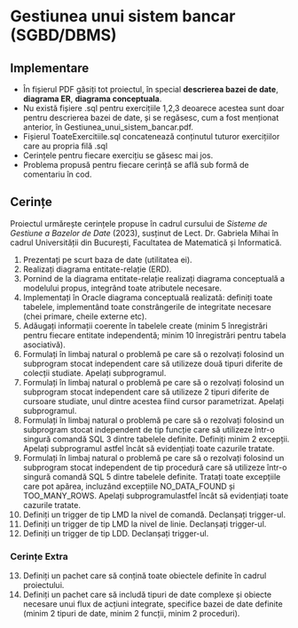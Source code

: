 # Gestiunea unui sistem bancar (SGBD/DBMS)

## Implementare

- În fișierul PDF găsiți tot proiectul, în special **descrierea bazei de date**, **diagrama ER**, **diagrama conceptuala**.
- Nu există fișiere .sql pentru exercițiile 1,2,3 deoarece acestea sunt doar pentru descrierea bazei de date, și se regăsesc, cum a fost menționat anterior, în Gestiunea_unui_sistem_bancar.pdf.
- Fișierul ToateExercitiile.sql concatenează conținutul tuturor exercițiilor care au propria filă .sql
- Cerințele pentru fiecare exercițiu se găsesc mai jos.
- Problema propusă pentru fiecare cerință se află sub formă de comentariu în cod.

## Cerințe

Proiectul urmărește cerințele propuse în cadrul cursului de _Sisteme de Gestiune a Bazelor de Date_ (2023), susținut de Lect. Dr. Gabriela Mihai în cadrul Universității din București, Facultatea de Matematică și Informatică.

1. Prezentați pe scurt baza de date (utilitatea ei).
2. Realizați diagrama entitate-relație (ERD).
3. Pornind de la diagrama entitate-relație realizați diagrama conceptuală a modelului propus, integrând toate atributele necesare.
4. Implementați în Oracle diagrama conceptuală realizată: definiți toate tabelele,  implementând  toate constrângerile de integritate necesare (chei primare, cheile externe etc).
5. Adăugați informații  coerente  în  tabelele  create  (minim 5  înregistrări  pentru  fiecare  entitate independentă; minim 10 înregistrări pentru tabela asociativă).
6. Formulați în  limbaj  natural o problemă pe care să o rezolvați folosind un subprogram  stocat independent care să utilizeze două tipuri diferite de colecții studiate. Apelați subprogramul.
7. Formulați în  limbaj  natural o problemă pe care să o rezolvați folosind un subprogram  stocat independent care să utilizeze 2 tipuri diferite de cursoare studiate,  unul  dintre  acestea  fiind  cursor parametrizat. Apelați subprogramul.
8. Formulați în limbaj natural o problemă pe care să o rezolvați folosind un subprogram  stocat independent de tip funcție care să utilizeze într-o singură comandă SQL 3 dintre tabelele definite. Definiți minim 2 excepții. Apelați subprogramul astfel încât să evidențiați toate cazurile tratate.
9. Formulați în  limbaj  natural o problemă pe care să o rezolvați folosind un subprogram  stocat independent de tip procedură care să utilizeze într-o singură comandă SQL 5 dintre tabelele definite. Tratați toate excepțiile  care  pot  apărea, incluzând excepțiile NO_DATA_FOUND și TOO_MANY_ROWS. Apelați subprogramulastfel încât să evidențiați toate cazurile tratate.
10. Definiți un trigger de tip LMD la nivel de comandă. Declanșați trigger-ul.
11. Definiți un trigger de tip LMD la nivel de linie. Declanșați trigger-ul.
12. Definiți un trigger de tip LDD. Declanșați trigger-ul.

### Cerințe Extra

13. Definiți un pachet care să conțină toate obiectele definite în cadrul proiectului.
14. Definiți un pachet care să includă tipuri de date complexe și obiecte necesare unui flux de acțiuni integrate, specifice bazei de date definite (minim 2 tipuri de date, minim 2 funcții, minim 2 proceduri).
